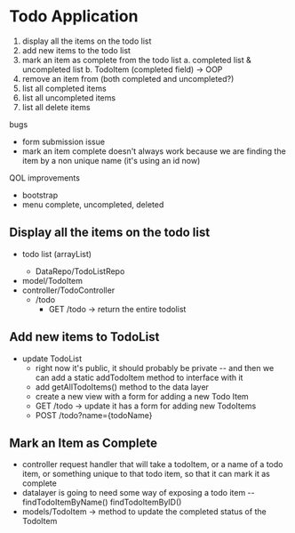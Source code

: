 # Todo Application

1. display all the items on the todo list
2. add new items to the todo list
3. mark an item as complete from the todo list
    a. completed list & uncompleted list
    b. TodoItem (completed field) -> OOP
4. remove an item from (both completed and uncompleted?)
5. list all completed items
6. list all uncompleted items
7. list all delete items

bugs
- form submission issue
- mark an item complete doesn't always work because we are finding the item by a non unique name (it's using an id now)

QOL improvements
- bootstrap
- menu complete, uncompleted, deleted

## Display all the items on the todo list

- todo list (arrayList<TodoItem>)
  - DataRepo/TodoListRepo
- model/TodoItem
- controller/TodoController
  - /todo
    - GET /todo -> return the entire todolist

## Add new items to TodoList

- update TodoList
  - right now it's public, it should probably be private -- and then we can add a static addTodoItem method to interface with it
  - add getAllTodoItems() method to the data layer
  - create a new view with a form for adding a new Todo Item
  - GET /todo -> update it has a form for adding new TodoItems
  - POST /todo?name={todoName}
    
## Mark an Item as Complete

- controller request handler that will take a todoItem, or a name of a todo item, or something unique to that todo item, so that it can mark it as complete
- datalayer is going to need some way of exposing a todo item -- findTodoItemByName() findTodoItemByID()
- models/TodoItem -> method to update the completed status of the TodoItem